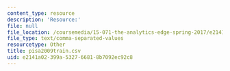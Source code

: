 ```yaml
---
content_type: resource
description: 'Resource:'
file: null
file_location: /coursemedia/15-071-the-analytics-edge-spring-2017/e2141a02399a532766818b7092ec92c8_pisa2009train.csv
file_type: text/comma-separated-values
resourcetype: Other
title: pisa2009train.csv
uid: e2141a02-399a-5327-6681-8b7092ec92c8
---
```


